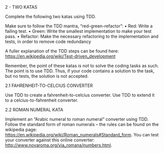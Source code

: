 2 - TWO KATAS

Complete the following two katas using TDD. 

Make sure to follow the TDD mantra, “red-green-refactor”:
• Red: Write a failing test.
• Green: Write the smallest implementation to make your test pass.
• Refactor: Make the necessary refactoring to the implementation and tests, 
  in order to remove code redundancy

A fuller explanation of the TDD steps can be found here: 
https://en.wikipedia.org/wiki/Test-driven_development

Remember, the point of these katas is not to solve the coding tasks as such. The point is to use TDD. 
Thus, if your code contains a solution to the task, but no tests, the solution is not accepted.

2.1 FAHRENHEIT-TO-CELCIUS CONVERTER

Use TDD to create a fahrenheit-to-celcius converter.
Use TDD to extend it to a celcius-to-fahrenheit converter.

2.2 ROMAN NUMERAL KATA

Implement an “Arabic numeral to roman numeral” converter using TDD. Follow the
standard form of roman numerals – the rules can be found on the wikipedia page:
https://en.wikipedia.org/wiki/Roman_numerals#Standard_form.
You can test your converter against this online converter:
http://www.novaroma.org/via_romana/numbers.html.